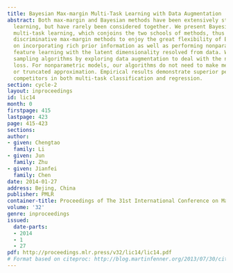 ```yaml
---
title: Bayesian Max-margin Multi-Task Learning with Data Augmentation
abstract: Both max-margin and Bayesian methods have been extensively studied in multi-task
  learning, but have rarely been considered together. We present Bayesian max-margin
  multi-task learning, which conjoins the two schools of methods, thus allowing the
  discriminative max-margin methods to enjoy the great flexibility of Bayesian methods
  on incorporating rich prior information as well as performing nonparametric Bayesian
  feature learning with the latent dimensionality resolved from data. We develop Gibbs
  sampling algorithms by exploring data augmentation to deal with the non-smooth hinge
  loss. For nonparametric models, our algorithms do not need to make mean-field assumptions
  or truncated approximation. Empirical results demonstrate superior performance than
  competitors in both multi-task classification and regression.
section: cycle-2
layout: inproceedings
id: lic14
month: 0
firstpage: 415
lastpage: 423
page: 415-423
sections: 
author:
- given: Chengtao
  family: Li
- given: Jun
  family: Zhu
- given: Jianfei
  family: Chen
date: 2014-01-27
address: Bejing, China
publisher: PMLR
container-title: Proceedings of The 31st International Conference on Machine Learning
volume: '32'
genre: inproceedings
issued:
  date-parts:
  - 2014
  - 1
  - 27
pdf: http://proceedings.mlr.press/v32/lic14/lic14.pdf
# Format based on citeproc: http://blog.martinfenner.org/2013/07/30/citeproc-yaml-for-bibliographies/
---
```


